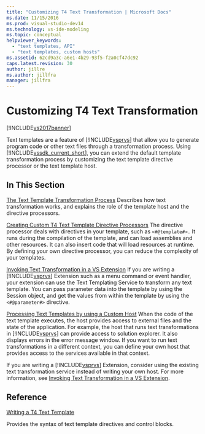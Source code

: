 ```yaml
---
title: "Customizing T4 Text Transformation | Microsoft Docs"
ms.date: 11/15/2016
ms.prod: visual-studio-dev14
ms.technology: vs-ide-modeling
ms.topic: conceptual
helpviewer_keywords:
  - "text templates, API"
  - "text templates, custom hosts"
ms.assetid: 62cd9a3c-a6e1-4b29-93f5-f2a0cf47dc92
caps.latest.revision: 30
author: jillre
ms.author: jillfra
manager: jillfra
---
```

# Customizing T4 Text Transformation
[!INCLUDE[vs2017banner](../includes/vs2017banner.md)]

Text templates are a feature of [!INCLUDE[vsprvs](../includes/vsprvs-md.md)] that allow you to generate program code or other text files through a transformation process. Using [!INCLUDE[vssdk_current_short](../includes/vssdk-current-short-md.md)], you can extend the default template transformation process by customizing the text template directive processor or the text template host.

## In This Section
 [The Text Template Transformation Process](../modeling/the-text-template-transformation-process.md)
 Describes how text transformation works, and explains the role of the template host and the directive processors.

 [Creating Custom T4 Text Template Directive Processors](../modeling/creating-custom-t4-text-template-directive-processors.md)
 The directive processor deals with directives in your template, such as `<#@template#>.` It runs during the compilation of the template, and can load assemblies and other resources. It can also insert code that will load resources at runtime. By defining your own directive processor, you can reduce the complexity of your templates.

 [Invoking Text Transformation in a VS Extension](../modeling/invoking-text-transformation-in-a-vs-extension.md)
 If you are writing a [!INCLUDE[vsprvs](../includes/vsprvs-md.md)] Extension such as a menu command or event handler, your extension can use the Text Templating Service to transform any text template. You can pass parameter data into the template by using the Session object, and get the values from within the template by using the `<#@parameter#>` directive.

 [Processing Text Templates by using a Custom Host](../modeling/processing-text-templates-by-using-a-custom-host.md)
 When the code of the text template executes, the host provides access to external files and the state of the application. For example, the host that runs text transformations in [!INCLUDE[vsprvs](../includes/vsprvs-md.md)] can provide access to solution explorer. It also displays errors in the error message window. If you want to run text transformations in a different context, you can define your own host that provides access to the services available in that context.

 If you are writing a [!INCLUDE[vsprvs](../includes/vsprvs-md.md)] Extension, consider using the existing text transformation service instead of writing your own host. For more information, see [Invoking Text Transformation in a VS Extension](../modeling/invoking-text-transformation-in-a-vs-extension.md).

## Reference
 [Writing a T4 Text Template](../modeling/writing-a-t4-text-template.md)

 Provides the syntax of text template directives and control blocks.
